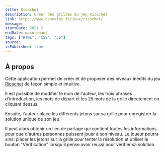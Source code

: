 ```yaml
---
title: Ricochet
description: Créer des grilles du jeu Ricochet
link: https://www.desmaths.fr/jeux/ricochet/
message:
startDate: 2021.2
endDate: maintenant
tags: ["HTML", "CSS", "JS"]
source:
isPublished: true
---
```


## À propos

Cette application permet de créer et de proposer des niveaux inédits du jeu [Ricochet](https://www.flipflapeditions.fr/comte-courant/) de façon simple et intuitive.

Il est possible de modifier le nom de l'auteur, les trois phrases d'introduction, les mots de départ et les 25 mots de la grille directement en cliquant dessus.

Ensuite, l'auteur place les différents jetons sur sa grille pour enregistrer la solution unique de son jeu.

Il peut alors obtenir un lien de partage qui contient toutes les informations pour que d'autres personnes puissent jouer à son niveau. Le joueur pourra ainsi placer les jetons sur la grille pour tenter la résolution et utiliser le bouton "Vérification" lorsqu'il pense avoir réussi pour vérifier sa solution.
